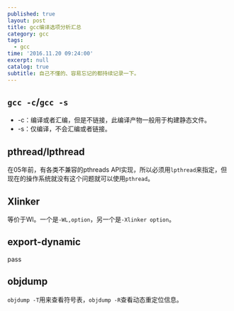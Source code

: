 ```yaml
---
published: true
layout: post
title: gcc编译选项分析汇总
category: gcc
tags:
  - gcc
time: '2016.11.20 09:24:00'
excerpt: null
catalog: true
subtitle: 自己不懂的、容易忘记的都持续记录一下。
---
```


<!--more-->
## `gcc -c`/`gcc -s`
- -c：编译或者汇编，但是不链接，此编译产物一般用于构建静态文件。
- -s：仅编译，不会汇编或者链接。
## pthread/lpthread
在05年前，有各类不兼容的pthreads API实现，所以必须用`lpthread`来指定，但现在的操作系统就没有这个问题就可以使用`pthread`。

## Xlinker
等价于Wl。一个是`-WL,option`，另一个是`-Xlinker option`。

## export-dynamic
pass

## objdump
`objdump -T`用来查看符号表，`objdump -R`查看动态重定位信息。
